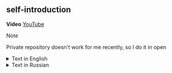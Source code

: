 ## self-introduction

**Video**
[YouTube](https://youtu.be/cUtGQPVpKiE)

> [!NOTE]
> Private repository doesn't work for me recently, so I do it in open

<details>
  <summary>Text in English</summary>

  
Hi, my name is Kirill, I’m from Vitebsk, Belarus, and I’m a freelancer. I mainly help website owners with PHP by speeding up, improving, and fixing their sites. I also sometimes help with photo and video editing.

In 2015, I graduated from the Branch of the Belarusian State Technological University, "Vitebsk State Technological College," with a degree as a programming technician. Currently, I’m taking the RS School JS Front-end course.

I’m passionate about learning things that can improve quality of life or simplify interactions with apps and devices. I really enjoy learning through capture-the-flag challenges and can even recommend the Codeby Games website—it’s very engaging and has tasks for all skill levels and on many topics (web included, of course).

Here are a few examples of what I like and what I usually study and do:

I often get into automation, even when it’s not really necessary. For example, my mobile operator has a mini-game you can play daily to earn a small bonus on your balance. I didn’t want to play, but I wanted the bonus, so I intercepted the phone’s traffic, found an undocumented API, and set up a cron job to "play" the game automatically every day and get the bonus.

I didn’t like turning on a VPN every time to bypass regional blocks, especially with apps like Strava, where I had to log in repeatedly due to region locks. So, I learned how routers work and, with help from more knowledgeable people, set up a way to bypass blocks for specific resources at the router level. This uses a VPN, which I got interested in a few years ago, and it’s been working stably and for free since then.

I don’t have any complex pet projects that I’ve struggled with for a long time, as I usually solve quick, small tasks. For example, an audio-visual metronome for a drum school—it’s not very hard but quite interesting to develop and build. I’m motivated by projects where I can solve problems creatively, like in this case, where instead of buying expensive new speakers, I found the right frequency so the drums wouldn’t drown it out. And, just in case, I added a light signal as a backup so it’s almost impossible to lose the rhythm.


Next, I plan to learn how nRF remotes and 2.4 GHz platforms work and whether sniffing them is possible. I’d like to get rid of all the remotes for controlling lights or at least reduce their use. I enjoy working with visuals—photos and videos—but such work for hobbyists without experience is rare. I’m also interested in security, which you can see from the one thank-you I received for finding a vulnerability in the RS app.

I think I don’t need a mentor because I realize that JS isn’t really my thing, and I’m not absorbing much of the course material. I just want to stop at some checkpoint.

Thanks for reading or watching. Good luck to the reviewers with your learning and finishing the course!

</details>

<details>
  <summary>Text in Russian</summary>

  Привет, меня зовут Кирилл, я из Беларуси, города Витебска, я фрилансер. Занимаюсь в основном  помощью владельцам сайтов на php с ускорением, доработкой и ремонтом.
Также иногда помогаю с редактированием фото и видео.

В 2015 закончил Филиал БГТУ «Витебский государственный технологический колледж» по специальности техник программист. в настоящее время прохожу курс RS School JS Front-end

Стремлюсь изучать то, что может помочь улучшить качество жизни или упростить взаимодействия с приложениями\устройствами. Мне очень нравится способ обучения через capture the flag, даже могу порекомендовать сайт codeby games, он сильно затягивает и задания там есть на любой уровень сложности и на многие темы (веб, конечно тоже).
Несколько примеров того, что мне нравится и что я изучаю и делаю обычно:
Часто меня затягивает тема автоматизации, даже в случаях, когда это не очень нужно. Например, в приложении моего мобильного оператора можно играть в мини-игру каждый день и получать за это маленький бонус на баланс, но играть я не хочу, а бонус хочу, поэтому я перехватил трафик с телефона, обнаружил незадокументированный апи оператора и поставил "игру" на cron для ежедневного получения бонуса. 
Или, мне не нравилось включать впн каждый раз для обхода региональных блокировок, а в случае с некоторыми приложениями, например Strava, авторизовываться каждый раз из-за блокировки региона. Так я бозово изучил, как работает роутер и с помощью более образованных людей смог сделать обход блокировок конкретных ресурсов на уровне роутера. Через впн, тема которого мне была интересна несколько лет назад и который бесплатно и стабильно работает с того времени.

У меня нет пет-проектов, которые имели бы сложность в исполнении и с которыми я долго боролся, так как чаще всего я решаю эникей задачи.
Например аудио-визуальный метроном для школы барабанов - это не очень сложно, но довольно интересно при разработке и сборке. 
Меня мотивируют такие проекты, в которых получается закрыть задачу умом, как в случае выше, когда вместо покупки дорогостоящего нового мощной акустики получилось подобрать удачную частоту, чтобы барабаны ее не заглушали, а еще, на всякий случай, всегда будет дублирование светом, чтобы ритм потерять было совсем сложно


Cледущее, что я планирую узнать это принцип работы nRF пультов, плат 2.4ггц и возможен ли сниффинг этого. мне хотелось бы избавиться от всех пультов управления подсветкой и светом или хотя бы сократить их использование 
Мне нравится работать с визуалом - с фото и видео, но такая работа для любителей без опыта находится довольно редко
Мне нравится и тема безопасности, это можно заметить по единственной моей благодарности за найденную уязвимость в rs app

Я думаю, что мне не нужен метор, так как понимаю, что мне не близок js и много информации из курса я не усваиваю просто хочу остановится на какой-нибудь контрольной точке
Спасибо за чтение или просмотр. Ревьюверам удачи в обучении и прохождении курсов до конца
</details>
